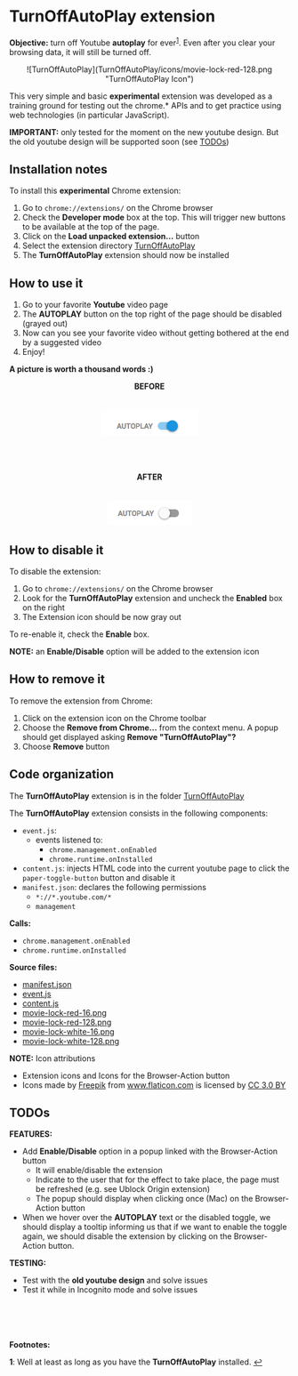 # TurnOffAutoPlay extension
**Objective:** turn off Youtube **autoplay** for ever<sup id="a1">[1](#f1)</sup>. Even after you clear your
browsing data, it will still be turned off.

<p align="center">![TurnOffAutoPlay](TurnOffAutoPlay/icons/movie-lock-red-128.png "TurnOffAutoPlay Icon")</p>

This very simple and basic **experimental** extension was developed as a training ground for testing out the
chrome.* APIs and to get practice using web technologies (in particular JavaScript).

**IMPORTANT:** only tested for the moment on the new youtube design. But the
old youtube design will be supported soon (see [TODOs](#todos))

## Installation notes
To install this **experimental** Chrome extension:
1. Go to `chrome://extensions/` on the Chrome browser
1. Check the **Developer mode** box at the top. This will trigger new buttons
to be available at the top of the page.
1. Click on the **Load unpacked extension...** button
1. Select the extension directory [TurnOffAutoPlay](TurnOffAutoPlay)
1. The **TurnOffAutoPlay** extension should now be installed

## How to use it
1. Go to your favorite **Youtube** video page
1. The **AUTOPLAY** button on the top right of the page should be disabled (grayed out)
1. Now can you see your favorite video without getting bothered at the end by a suggested video
1. Enjoy!

**A picture is worth a thousand words :)**

<p align="center">
<b>BEFORE</b>
<br>
<br>
<br>
<img src=".screenshots/screenshot-enabled.png" title="TurnOffAutoPlay enabled" alt="TurnOffAutoPlay enabled">
</p>

<br>
<br>
<p align="center">
<b>AFTER</b>
<br>
<br>
<br>
<img src=".screenshots/screenshot-disabled.png" title="TurnOffAutoPlay disabled" alt="TurnOffAutoPlay disabled">
</p>


## How to disable it
To disable the extension:
1. Go to `chrome://extensions/` on the Chrome browser
1. Look for the **TurnOffAutoPlay** extension and uncheck the **Enabled** box
on the right
1. The Extension icon should be now gray out

To re-enable it, check the **Enable** box.

**NOTE:** an **Enable/Disable** option will be added to the extension icon

## How to remove it
To remove the extension from Chrome:
1. Click on the extension icon on the Chrome toolbar
1. Choose the **Remove from Chrome...** from the context menu.
A popup should get displayed asking **Remove "TurnOffAutoPlay"?**
1. Choose **Remove** button

## Code organization
The **TurnOffAutoPlay** extension is in the folder [TurnOffAutoPlay](TurnOffAutoPlay)

The **TurnOffAutoPlay** extension consists in the following components:
- `event.js`:
  - events listened to:
    - `chrome.management.onEnabled`
    - `chrome.runtime.onInstalled`
- `content.js`: injects HTML code into the current youtube page to click the
`paper-toggle-button` button and disable it
- `manifest.json`: declares the following permissions
  - `*://*.youtube.com/*`
  - `management`

**Calls:**
- `chrome.management.onEnabled`
- `chrome.runtime.onInstalled`

**Source files:**
- [manifest.json](TurnOffAutoPlay/manifest.json)
- [event.js](TurnOffAutoPlay/event.js)
- [content.js](TurnOffAutoPlay/content.js)
- [movie-lock-red-16.png](TurnOffAutoPlay/icons/movie-lock-red-16.png)
- [movie-lock-red-128.png](TurnOffAutoPlay/icons/movie-lock-red-128.png)
- [movie-lock-white-16.png](TurnOffAutoPlay/icons/movie-lock-white-16.png)
- [movie-lock-white-128.png](TurnOffAutoPlay/icons/movie-lock-white-128.png)


**NOTE:** Icon attributions
- Extension icons and Icons for the Browser-Action button
- Icons made by <a href="http://www.freepik.com" title="Freepik">Freepik</a> from <a href="https://www.flaticon.com/" title="Flaticon">www.flaticon.com</a> is licensed by <a href="http://creativecommons.org/licenses/by/3.0/" title="Creative Commons BY 3.0" target="_blank">CC 3.0 BY</a>

## TODOs
**FEATURES:**
- Add **Enable/Disable** option in a popup linked with the Browser-Action button
  - It will enable/disable the extension
  - Indicate to the user that for the effect to take place, the page must be
  refreshed (e.g. see Ublock Origin extension)
  - The popup should display when clicking once (Mac) on the Browser-Action button
- When we hover over the **AUTOPLAY** text or the disabled toggle, we should
display a tooltip informing us that if we want to enable the toggle again, we
should disable the extension by clicking on the Browser-Action button.

**TESTING:**
- Test with the **old youtube design** and solve issues
- Test it while in Incognito mode and solve issues

<br></br>
<br></br>
**Footnotes:**  <div>
<b id="f1">1</b>: Well at least as long as you have the **TurnOffAutoPlay** installed. [↩](#a1)
